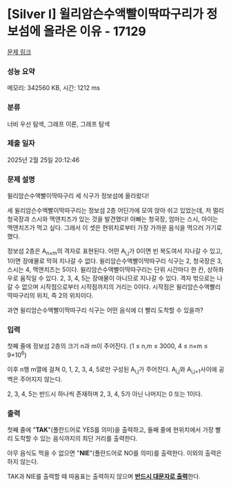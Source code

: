 # [Silver I] 윌리암슨수액빨이딱따구리가 정보섬에 올라온 이유 - 17129 

[문제 링크](https://www.acmicpc.net/problem/17129) 

### 성능 요약

메모리: 342560 KB, 시간: 1212 ms

### 분류

너비 우선 탐색, 그래프 이론, 그래프 탐색

### 제출 일자

2025년 2월 25일 20:12:46

### 문제 설명

<p>윌리암슨수액빨이딱따구리 세 식구가 정보섬에 올라왔다!</p>

<p>세 윌리암슨수액빨이딱따구리는 정보섬 2층 어딘가에 모여 앉아 쉬고 있었는데, 저 멀리 청국장과 스시와 맥앤치즈가 있는 것을 발견했다! 아빠는 청국장, 엄마는 스시, 아이는 맥앤치즈가 먹고 싶다. 그래서 이 셋은 현위치로부터 가장 가까운 음식을 먹으러 가기로 했다.</p>

<p>정보섬 2층은 A<sub>n×m</sub>의 격자로 표현된다. 어떤 A<sub>i,j</sub>가 0이면 빈 복도여서 지나갈 수 있고, 1이면 장애물로 막혀 지나갈 수 없다. 윌리암슨수액빨이딱따구리 식구는 2, 청국장은 3, 스시는 4, 맥앤치즈는 5이다. 윌리암슨수액빨이딱따구리는 단위 시간마다 한 칸, 상하좌우로 움직일 수 있다. 2, 3, 4, 5는 장애물이 아니므로 지나갈 수 있다. 격자 밖으로는 나갈 수 없으며 시작점으로부터 시작점까지의 거리는 0이다. 시작점은 윌리암슨수액빨리딱따구리의 위치, 즉 2의 위치이다.</p>

<p>과연 윌리암슨수액빨이딱따구리 식구는 어떤 음식에 더 빨리 도착할 수 있을까?</p>

### 입력 

 <p>첫째 줄에 정보섬 2층의 크기 n과 m이 주어진다. (1 ≤ n,m ≤ 3000, 4 ≤ n×m ≤ 9×10<sup>6</sup>)</p>

<p>이후 n행 m열에 걸쳐 0, 1, 2, 3, 4, 5로만 구성된 A<sub>i,j</sub>가 주어진다. A<sub>i,j</sub>와 A<sub>i,j+1</sub>사이에 공백은 주어지지 않는다.</p>

<p>2, 3, 4, 5는 반드시 하나씩 존재하며 2, 3, 4, 5가 아닌 나머지는 0 또는 1이다.</p>

### 출력 

 <p>첫째 줄에 "<strong>TAK</strong>"(폴란드어로 YES를 의미)을 출력하고, 둘째 줄에 현위치에서 가장 빨리 도착할 수 있는 음식까지의 최단 거리를 출력한다.</p>

<p>아무 음식도 먹을 수 없으면 "<strong>NIE</strong>"(폴란드어로 NO를 의미)를 출력한다. 이외의 출력은 하지 않는다.</p>

<p>TAK과 NIE를 출력할 때 따옴표는 출력하지 않으며 <u><strong>반드시 대문자로 출력</strong></u>한다.</p>

